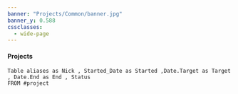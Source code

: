 ```yaml
---
banner: "Projects/Common/banner.jpg"
banner_y: 0.588
cssclasses:
  - wide-page
---
```

#### Projects

```dataview
Table aliases as Nick , Started_Date as Started ,Date.Target as Target , Date.End as End , Status
FROM #project
```

